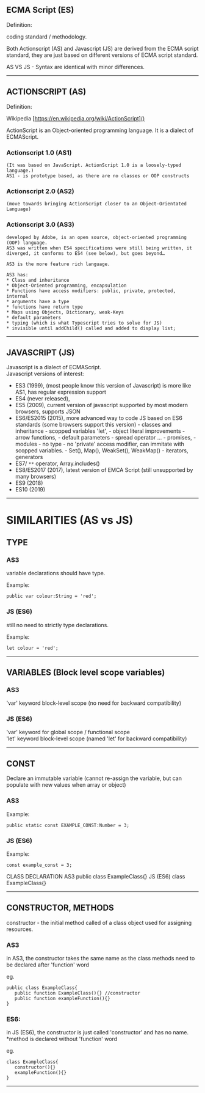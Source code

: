 ## ECMA Script (ES)

Definition:

coding standard / methodology.

Both Actionscript (AS) and Javascript (JS) are derived from the ECMA script standard, they are just based on different versions of ECMA script standard.

AS VS JS - Syntax are identical with minor differences.

---

## ACTIONSCRIPT (AS)

Definition:

Wikipedia [https://en.wikipedia.org/wiki/ActionScript]()

ActionScript is an Object-oriented programming language. It is a dialect of ECMAScript.

### Actionscript 1.0 (AS1)

    (It was based on JavaScript. ActionScript 1.0 is a loosely-typed language.)
    AS1 - is prototype based, as there are no classes or OOP constructs

### Actionscript 2.0 (AS2)

    (move towards bringing ActionScript closer to an Object-Orientated Language)

### Actionscript 3.0 (AS3)

    developed by Adobe, is an open source, object-oriented programming (OOP) language.
    AS3 was written when ES4 specifications were still being written, it diverged, it conforms to ES4 (see below), but goes beyond…

    AS3 is the more feature rich language.

    AS3 has:
    * Class and inheritance
    * Object-Oriented programming, encapsulation
    * Functions have access modifiers: public, private, protected, internal
    * arguments have a type
    * functions have return type
    * Maps using Objects, Dictionary, weak-Keys
    * default parameters
    * typing (which is what Typescript tries to solve for JS)
    * invisible until addChild() called and added to display list;

---

## JAVASCRIPT (JS)

Javascript is a dialect of ECMAScript.  
Javascript versions of interest:

- ES3 (1999), (most people know this version of Javascript) is more like AS1, has regular expression support
- ES4 (never released),
- ES5 (2009), current version of javascript supported by most modern browsers, supports JSON
- ES6/ES2015 (2015), more advanced way to code JS based on ES6 standards (some browsers support this version) - classes and inheritance - scopped variables 'let', - object literal improvements - arrow functions, - default parameters - spread operator ... - promises, - modules - no type - no 'private' access modifier, can immitate with scopped variables. - Set(), Map(), WeakSet(), WeakMap() - iterators, generators
- ES7/ `**` operator, Array.includes()
- ES8/ES2017 (2017), latest version of EMCA Script (still unsupported by many browsers)
- ES9 (2018)
- ES10 (2019)

---

# SIMILARITIES (AS vs JS)

## TYPE

### AS3

variable declarations should have type.

Example:

```
public var colour:String = 'red';
```

### JS (ES6)

still no need to strictly type declarations.

Example:

```
let colour = 'red';
```

---

## VARIABLES (Block level scope variables)

### AS3

'var' keyword block-level scope (no need for backward compatibility)

### JS (ES6)

'var' keyword for global scope / functional scope  
'let' keyword block-level scope (named 'let' for backward compatibility)

---

## CONST

Declare an immutable variable (cannot re-assign the variable, but can populate with new values when array or object)

### AS3

Example:

```
public static const EXAMPLE_CONST:Number = 3;
```

### JS (ES6)

Example:

```
const example_const = 3;
```

CLASS DECLARATION
AS3
public class ExampleClass{}
JS (ES6)
class ExampleClass{}

---

## CONSTRUCTOR, METHODS

constructor - the initial method called of a class object used for assigning resources.

### AS3

in AS3, the constructor takes the same name as the class
methods need to be declared after 'function' word

eg.

```
public class ExampleClass{
   public function ExampleClass(){} //constructor
   public function exampleFunction(){}
}
```

### ES6:

in JS (ES6), the constructor is just called 'constructor' and has no name.  
\*method is declared without 'function' word

eg.

```
class ExampleClass{
   constructor(){}
   exampleFunction(){}
}
```

---
